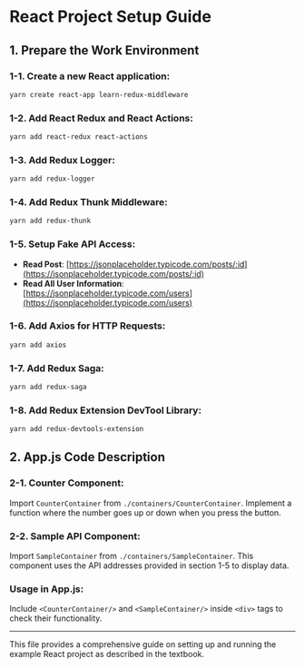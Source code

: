 
# React Project Setup Guide

## 1. Prepare the Work Environment

### 1-1. Create a new React application:
```bash
yarn create react-app learn-redux-middleware
```

### 1-2. Add React Redux and React Actions:
```bash
yarn add react-redux react-actions
```

### 1-3. Add Redux Logger:
```bash
yarn add redux-logger
```

### 1-4. Add Redux Thunk Middleware:
```bash
yarn add redux-thunk
```

### 1-5. Setup Fake API Access:
- **Read Post**: [https://jsonplaceholder.typicode.com/posts/:id](https://jsonplaceholder.typicode.com/posts/:id)
- **Read All User Information**: [https://jsonplaceholder.typicode.com/users](https://jsonplaceholder.typicode.com/users)

### 1-6. Add Axios for HTTP Requests:
```bash
yarn add axios
```

### 1-7. Add Redux Saga:
```bash
yarn add redux-saga
```

### 1-8. Add Redux Extension DevTool Library:
```bash
yarn add redux-devtools-extension
```

## 2. App.js Code Description

### 2-1. Counter Component:
Import `CounterContainer` from `./containers/CounterContainer`. Implement a function where the number goes up or down when you press the button.

### 2-2. Sample API Component:
Import `SampleContainer` from `./containers/SampleContainer`. This component uses the API addresses provided in section 1-5 to display data.

### Usage in App.js:
Include `<CounterContainer/>` and `<SampleContainer/>` inside `<div>` tags to check their functionality.

---

This file provides a comprehensive guide on setting up and running the example React project as described in the textbook.

